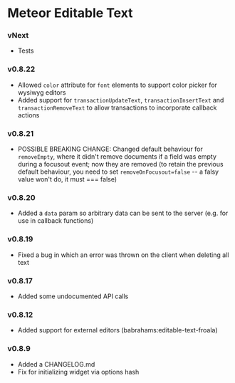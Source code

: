Meteor Editable Text
====================

### vNext

- Tests

### v0.8.22

- Allowed `color` attribute for `font` elements to support color picker for wysiwyg editors
- Added support for `transactionUpdateText`, `transactionInsertText` and `transactionRemoveText` to allow transactions to incorporate callback actions

### v0.8.21

- POSSIBLE BREAKING CHANGE: Changed default behaviour for `removeEmpty`, where it didn't remove documents if a field was empty during a focusout event; now they are removed (to retain the previous default behaviour, you need to set `removeOnFocusout=false` -- a falsy value won't do, it must === false)

### v0.8.20

- Added a `data` param so arbitrary data can be sent to the server (e.g. for use in callback functions)

### v0.8.19

- Fixed a bug in which an error was thrown on the client when deleting all text

### v0.8.17

- Added some undocumented API calls

### v0.8.12

- Added support for external editors (babrahams:editable-text-froala)

### v0.8.9

- Added a CHANGELOG.md
- Fix for initializing widget via options hash